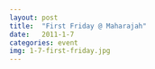 ```yaml
---
layout: post
title:  "First Friday @ Maharajah"
date:   2011-1-7
categories: event
img: 1-7-first-friday.jpg
---
```

